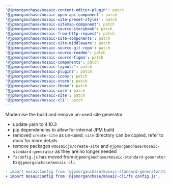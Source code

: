 ```yaml
---
'@jpmorganchase/mosaic-content-editor-plugin': patch
'@jpmorganchase/mosaic-open-api-component': patch
'@jpmorganchase/mosaic-site-preset-styles': patch
'@jpmorganchase/mosaic-sitemap-component': patch
'@jpmorganchase/mosaic-source-storybook': patch
'@jpmorganchase/mosaic-from-http-request': patch
'@jpmorganchase/mosaic-site-components': patch
'@jpmorganchase/mosaic-site-middleware': patch
'@jpmorganchase/mosaic-source-git-repo': patch
'@jpmorganchase/mosaic-source-readme': patch
'@jpmorganchase/mosaic-source-figma': patch
'@jpmorganchase/mosaic-components': patch
'@jpmorganchase/mosaic-layouts': patch
'@jpmorganchase/mosaic-plugins': patch
'@jpmorganchase/mosaic-icons': patch
'@jpmorganchase/mosaic-store': patch
'@jpmorganchase/mosaic-theme': patch
'@jpmorganchase/mosaic-core': patch
'@jpmorganchase/mosaic-site': patch
'@jpmorganchase/mosaic-cli': patch
---
```


Modernise the build and remove un-used site generator

- update yarn to 4.10.3
- pip dependencies to allow for internal JPM build
- removed `create-site` as un-used, `site` directory can be copied, refer to docs for more details
- remove packages `@mosaicjs/create-site` and `@jpmorganchase/mosaic-standard-generator` as they are no longer needed
- `fsconfig.js` has moved from `@jpmorganchase/mosaic-standard-generator` to `@jpmorganchase/mosaic-cli`

```diff
- import mosaicConfig from '@jpmorganchase/mosaic-standard-generator/dist/fs.config.js';
+ import mosaicConfig from '@jpmorganchase/mosaic-cli/fs.config.js';
```
